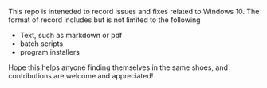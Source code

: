This repo is inteneded to record issues and fixes related to Windows 10.
The format of record includes but is not limited to the following

- Text, such as markdown or pdf
- batch scripts
- program installers

Hope this helps anyone finding themselves in the same shoes, and contributions are welcome and appreciated!
